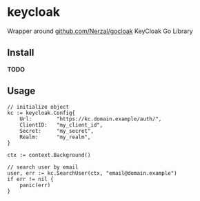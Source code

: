 # keycloak
Wrapper around [github.com/Nerzal/gocloak](https://github.com/Nerzal/gocloak/tree/main) KeyCloak Go Library

## Install
**TODO**

## Usage
```golang
// initialize object
kc := keycloak.Config{
    Url:        "https://kc.domain.example/auth/",
    ClientID:   "my_client_id",
    Secret:     "my_secret",
    Realm:      "my_realm",
}

ctx := context.Background()

// search user by email
user, err := kc.SearchUser(ctx, "email@domain.example")
if err != nil {
    panic(err)
}
```
